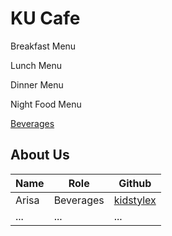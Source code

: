 # KU Cafe

Breakfast Menu

Lunch Menu

Dinner Menu

Night Food Menu

[Beverages](https://github.com/theethaj/ku-cafe/blob/beverages/Menu.md#Beverages)

## About Us

| Name      | Role      | Github   |
|:----------|-----------|----------|
| Arisa | Beverages | [kidstylex](https://github.com/kidstylex)|
| ...       | ...       | ...      |
